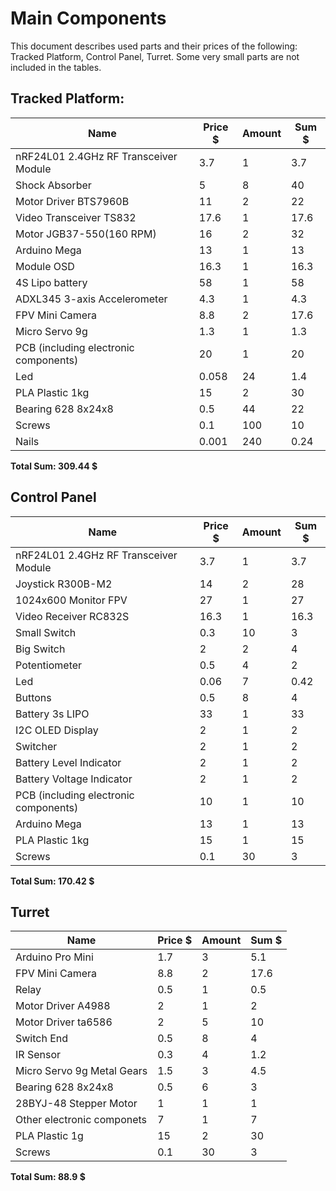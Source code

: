 # Main Components
This document describes used parts and their prices of the following: Tracked Platform, Control Panel, Turret. Some very small parts are not included in the tables.

## Tracked Platform:

|               Name                    | Price $ | Amount | Sum $|
|---------------------------------------|---------|--------|------|
| nRF24L01 2.4GHz RF Transceiver Module |   3.7   |    1   |  3.7 |
| Shock Absorber                        |   5     |    8   |  40  |
| Motor Driver BTS7960B                 |   11    |    2   |  22  |
| Video Transceiver TS832               |   17.6  |    1   | 17.6 |
| Motor JGB37-550(160 RPM)              |   16    |    2   |  32  |
| Arduino Mega                          |   13    |    1   |  13  |
| Module OSD                            |   16.3  |    1   | 16.3 |
| 4S Lipo battery                       |   58    |    1   |  58  |
| ADXL345 3-axis Accelerometer          |   4.3   |    1   |  4.3 |
| FPV Mini Camera                       |   8.8   |    2   | 17.6 |
| Micro Servo 9g                        |   1.3   |    1   |  1.3 |
| PCB (including electronic components) |   20    |    1   |  20  |
| Led                                   |   0.058 |    24  |  1.4 |
| PLA Plastic 1kg                       |   15    |    2   |  30  |
| Bearing 628 8x24x8                    |   0.5   |    44  |  22  |
| Screws                                |   0.1   |    100 |  10  |
| Nails                                 |   0.001 |   240  | 0.24 |                           

__Total Sum: 309.44 $__

## Control Panel

|               Name                    | Price $ | Amount | Sum $|
|---------------------------------------|---------|--------|------|
| nRF24L01 2.4GHz RF Transceiver Module |   3.7   |    1   |  3.7 |
| Joystick R300B-M2                     |   14    |    2   |  28  |
| 1024x600 Monitor FPV                  |   27    |    1   |  27  |
| Video Receiver RC832S                 |   16.3  |    1   | 16.3 |
| Small Switch                          |   0.3   |    10  |  3   |
| Big Switch                            |   2     |    2   |  4   |
| Potentiometer                         |   0.5   |    4   |  2   |
| Led                                   |   0.06  |    7   | 0.42 |
| Buttons                               |   0.5   |    8   |  4   |
| Battery 3s LIPO                       |   33    |    1   |  33  |
| I2C OLED Display                      |   2     |    1   |  2   |
| Switcher                              |   2     |    1   |  2   |
| Battery Level Indicator               |   2     |    1   |  2   |
| Battery Voltage Indicator             |   2     |    1   |  2   |
| PCB (including electronic components) |   10    |    1   |  10  |
| Arduino Mega                          |   13    |    1   |  13  |
| PLA Plastic 1kg                       |   15    |    1   |  15  |
| Screws                                |   0.1   |    30  |  3   |

__Total Sum: 170.42 $__

## Turret

|               Name                    | Price $ | Amount | Sum $|
|---------------------------------------|---------|--------|------|
| Arduino Pro Mini                      |   1.7   |   3    |  5.1 |
| FPV Mini Camera                       |   8.8   |   2    | 17.6 |
| Relay                                 |   0.5   |   1    |  0.5 |
| Motor Driver A4988                    |    2    |   1    |   2  |
| Motor Driver ta6586                   |    2    |   5    |  10  |
| Switch End                            |   0.5   |   8    |   4  |
| IR Sensor                             |   0.3   |   4    |  1.2 |
|  Micro Servo 9g Metal Gears           |   1.5   |   3    |  4.5 |
| Bearing 628 8x24x8                    |   0.5   |   6    |   3  |
| 28BYJ-48 Stepper Motor                |    1    |   1    |   1  |
| Other electronic componets            |    7    |   1    |   7  |
| PLA Plastic 1g                        |    15   |   2    |  30  |
| Screws                                |   0.1   |    30  |  3   |

__Total Sum: 88.9 $__
